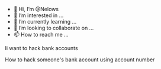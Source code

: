 - 👋 Hi, I’m @Nelows
- 👀 I’m interested in ...
- 🌱 I’m currently learning ...
- 💞️ I’m looking to collaborate on ...
- 📫 How to reach me ...

<!---
Nelows/Nelows is a ✨ special ✨ repository because its `README.md` (this file) appears on your GitHub profile.
You can click the Preview link to take a look at your changes.
--->Ii want to hack bank accounts 
How to hack someone's bank account using account number 
